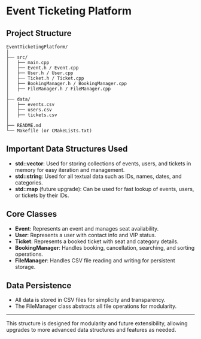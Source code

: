# Event Ticketing Platform

## Project Structure

```
EventTicketingPlatform/
│
├── src/
│   ├── main.cpp
│   ├── Event.h / Event.cpp
│   ├── User.h / User.cpp
│   ├── Ticket.h / Ticket.cpp
│   ├── BookingManager.h / BookingManager.cpp
│   ├── FileManager.h / FileManager.cpp
│
├── data/
│   ├── events.csv
│   ├── users.csv
│   ├── tickets.csv
│
├── README.md
└── Makefile (or CMakeLists.txt)
```

## Important Data Structures Used

- **std::vector**: Used for storing collections of events, users, and tickets in memory for easy iteration and management.
- **std::string**: Used for all textual data such as IDs, names, dates, and categories.
- **std::map** (future upgrade): Can be used for fast lookup of events, users, or tickets by their IDs.

## Core Classes

- **Event**: Represents an event and manages seat availability.
- **User**: Represents a user with contact info and VIP status.
- **Ticket**: Represents a booked ticket with seat and category details.
- **BookingManager**: Handles booking, cancellation, searching, and sorting operations.
- **FileManager**: Handles CSV file reading and writing for persistent storage.

## Data Persistence

- All data is stored in CSV files for simplicity and transparency.
- The FileManager class abstracts all file operations for modularity.

---
This structure is designed for modularity and future extensibility, allowing upgrades to more advanced data structures and features as needed.
